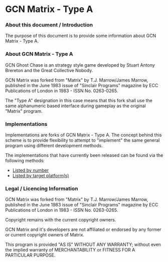 
# GCN Matrix - Type A


### About this document / Introduction

The purpose of this document is to provide some information about
GCN Matrix - Type A.


### About GCN Matrix - Type A

GCN Ghost Chase is an strategy style game developed by Stuart Antony
Brereton and the Great Collective Nobody.

GCN Matrix was forked from "Matrix" by T.J. Marrow/James Marrow,
published in the June 1983 issue of "Sinclair Programs" magazine by
ECC Publications of London in 1983 - ISSN No. 0263-0265.

The "Type A" designation in this case means that this fork shall use
the same alphanumeric based interface during gameplay as the original
"Matrix" program.


### Implementations

Implementations are forks of GCN Matrix - Type A. The concept behind
this scheme is to provide flexibility to attempt to "implement" the
same general program using different development methods.

The implementations that have currently been released can be found via the following methods:

- [Listed by number]( /Implementation_Listings/Imp_List--by_number.md)
- [Listed by target platform(s)]( /Implementation_Listings/Imp_List--by_target_platform.md)


### Legal / Licencing Information

GCN Matrix was forked from "Matrix" by T.J. Marrow/James Marrow,
published in the June 1983 issue of "Sinclair Programs" magazine
by ECC Publications of London in 1983 - ISSN No. 0263-0265.

Copyright remains with the current copyright owners.

GCN Matrix and it's developers are not affiliated or endorsed
by any former or current copyright owners of Matrix.

This program is provided "AS IS" WITHOUT ANY WARRANTY; without
even the implied warranty of MERCHANTABILITY or FITNESS FOR A
PARTICULAR PURPOSE.
